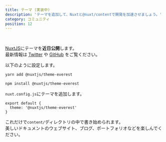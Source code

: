 ```yaml
---
title: テーマ (実装中)
description: 'テーマを追加して、Nuxtと@nuxt/contentで開発を加速させましょう。'
category: コミュニティ
position: 12
---
```


<br>
<base-alert type="info">

  [NuxtJS](https://nuxtjs.org)にテーマを**近日公開**します。  
  最新情報は [Twitter](https://twitter.com/nuxt_js) や [GitHub](https://github.com/nuxt/nuxt.js) をご覧ください。

</base-alert>

以下のように設定します。

<code-group>
  <code-block label="Yarn" active>

  ```bash
  yarn add @nuxtjs/theme-everest
  ```

  </code-block>
  <code-block label="NPM">

  ```bash
  npm install @nuxtjs/theme-everest
  ```

  </code-block>
</code-group>

`nuxt.config.js`にテーマを追加します。

```js[nuxt.config.js]
export default {
  theme: '@nuxtjs/theme-everest'
}
```

これだけで`content/`ディレクトリの中で書き始められます。  
美しいドキュメントのウェブサイト、ブログ、ポートフォリオなどを楽しんでください。
